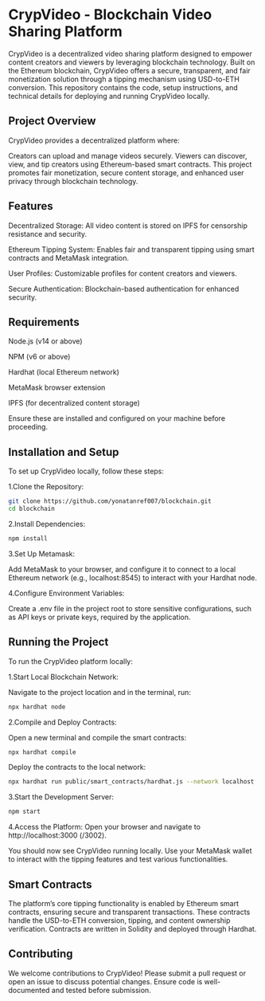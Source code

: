 # CrypVideo - Blockchain Video Sharing Platform

CrypVideo is a decentralized video sharing platform designed to empower content creators and viewers by leveraging blockchain technology. Built on the Ethereum blockchain, CrypVideo offers a secure, transparent, and fair monetization solution through a tipping mechanism using USD-to-ETH conversion. This repository contains the code, setup instructions, and technical details for deploying and running CrypVideo locally.

## Project Overview

CrypVideo provides a decentralized platform where:

Creators can upload and manage videos securely.
Viewers can discover, view, and tip creators using Ethereum-based smart contracts.
This project promotes fair monetization, secure content storage, and enhanced user privacy through blockchain technology.

## Features

Decentralized Storage: All video content is stored on IPFS for censorship resistance and security.

Ethereum Tipping System: Enables fair and transparent tipping using smart contracts and MetaMask integration.

User Profiles: Customizable profiles for content creators and viewers.

Secure Authentication: Blockchain-based authentication for enhanced security.

## Requirements

Node.js (v14 or above)

NPM (v6 or above)

Hardhat (local Ethereum network)

MetaMask browser extension

IPFS (for decentralized content storage)

Ensure these are installed and configured on your machine before proceeding.

## Installation and Setup
To set up CrypVideo locally, follow these steps:

1.Clone the Repository:

```bash
git clone https://github.com/yonatanref007/blockchain.git
cd blockchain
```

2.Install Dependencies:

```bash
npm install
```
3.Set Up Metamask:

Add MetaMask to your browser, and configure it to connect to a local Ethereum network (e.g., localhost:8545) to interact with your Hardhat node.

4.Configure Environment Variables:

Create a .env file in the project root to store sensitive configurations, such as API keys or private keys, required by the application.

## Running the Project
To run the CrypVideo platform locally:

1.Start Local Blockchain Network:

Navigate to the project location and in the terminal, run:
```bash
npx hardhat node
```
2.Compile and Deploy Contracts:

Open a new terminal and compile the smart contracts:
```bash
npx hardhat compile
```
Deploy the contracts to the local network:
```bash
npx hardhat run public/smart_contracts/hardhat.js --network localhost
```
3.Start the Development Server:
```bash
npm start
```
4.Access the Platform:
Open your browser and navigate to http://localhost:3000 (/3002).

You should now see CrypVideo running locally. Use your MetaMask wallet to interact with the tipping features and test various functionalities.

## Smart Contracts
The platform’s core tipping functionality is enabled by Ethereum smart contracts, ensuring secure and transparent transactions. These contracts handle the USD-to-ETH conversion, tipping, and content ownership verification. Contracts are written in Solidity and deployed through Hardhat.

## Contributing

We welcome contributions to CrypVideo! Please submit a pull request or open an issue to discuss potential changes. Ensure code is well-documented and tested before submission.

